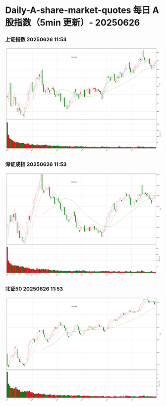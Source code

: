 
# Daily-A-share-market-quotes 每日 A 股指数（5min 更新）- 20250626

### 上证指数 20250626 11:53
![](./fig/2025/6/20250626-sh000001.png)

### 深证成指 20250626 11:53
![](./fig/2025/6/20250626-sz399001.png)

### 北证50 20250626 11:53
![](./fig/2025/6/20250626-bj899050.png)
